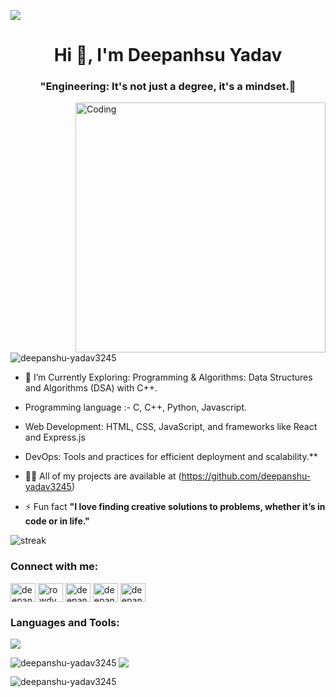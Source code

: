 ![](https://user-images.githubusercontent.com/65373279/148280039-301b677b-74e7-49f8-af75-15e7c9253d74.png)

<h1 align="center">Hi 👋, I'm Deepanhsu Yadav</h1>
<h3 align="center">"Engineering: It's not just a degree, it's a mindset.🚀</h3>

<img align = "right" alt = "Coding" width = "400" src = "https://camo.githubusercontent.com/4d9f5ecceb711eec6e2018f38a5677dc657c9738d4a65ba3b928c41c0a45b439/68747470733a2f2f6d69726f2e6d656469756d2e636f6d2f6d61782f313336302f302a37513379765349765f7430696f4a2d5a2e676966">

<p align="left"> <img src="https://komarev.com/ghpvc/?username=deepanshu-yadav3245&label=Profile%20views&color=0e75b6&style=flat" alt="deepanshu-yadav3245" /> </p>


- 🌱 I’m  Currently Exploring: Programming & Algorithms: Data Structures and Algorithms (DSA) with C++.

- Programming language :- C,  C++, Python, Javascript.

-  Web Development: HTML, CSS, JavaScript, and frameworks like React and Express.js

-  DevOps: Tools and practices for efficient deployment and scalability.**

- 👨‍💻 All of my projects are available at (https://github.com/deepanshu-yadav3245)

- ⚡ Fun fact **"I love finding creative solutions to problems, whether it’s in code or in life."**

<img title="stats" alt="streak" src="https://github-readme-streak-stats.herokuapp.com/?user=deepanshu-yadav3245&theme=dark&hide_border=true&stroke=f53b3b"/>

<h3 align="left">Connect with me:</h3>
<p align="left">
<a href="https://www.linkedin.com/in/deepasnhu-yadav/" target="blank"><img align="center" src="https://raw.githubusercontent.com/rahuldkjain/github-profile-readme-generator/master/src/images/icons/Social/linked-in-alt.svg" alt="deepanshu-yadav-372624302" height="30" width="40" /></a>
<a href="https://instagram.com/rowdy______rahul____" target="blank"><img align="center" src="https://raw.githubusercontent.com/rahuldkjain/github-profile-readme-generator/master/src/images/icons/Social/instagram.svg" alt="rowdy______rahul____" height="30" width="40" /></a>
<a href="https://www.youtube.com/c/deepanshuyadav-zw6lm" target="blank"><img align="center" src="https://raw.githubusercontent.com/rahuldkjain/github-profile-readme-generator/master/src/images/icons/Social/youtube.svg" alt="deepanshuyadav-zw6lm" height="30" width="40" /></a>
<a href="https://www.leetcode.com/deepansahu_yadav" target="blank"><img align="center" src="https://raw.githubusercontent.com/rahuldkjain/github-profile-readme-generator/master/src/images/icons/Social/leet-code.svg" alt="deepansahu_yadav" height="30" width="40" /></a>
<a href="https://www.hackerearth.com/deepanshuyadav74" target="blank"><img align="center" src="https://raw.githubusercontent.com/rahuldkjain/github-profile-readme-generator/master/src/images/icons/Social/hackerearth.svg" alt="deepanshuyadav74" height="30" width="40" /></a>
</p>

<h3 align="left">Languages and Tools:</h3>

<p align="left"> <a href="https://github.com/iamchandanchaudhary"><img src="https://skillicons.dev/icons?i=vscode,github,mongodb,express,react,nodejs,html,css,js,ts,tailwind,bootstrap,cpp,java,python,npm,mysql,replit,linux,figma,netlify,vercel,photoshop,premiere,unity"> </a> </p>

<p><img align="left" src="https://github-readme-stats.vercel.app/api/top-langs?username=deepanshu-yadav3245&show_icons=true&locale=en&layout=compact" alt="deepanshu-yadav3245" /></p>

<!-- <p>&nbsp;<img align="center" src="https://github-readme-stats.vercel.app/api?username=deepanshu-yadav3245&show_icons=true&locale=en" alt="deepanshu-yadav3245" /></p> -->
![](http://github-profile-summary-cards.vercel.app/api/cards/profile-details?username=deepanshu-yadav3245&theme=radical)

<p><img align="center" src="https://github-readme-streak-stats.herokuapp.com/?user=deepanshu-yadav3245&" alt="deepanshu-yadav3245" /></p>
